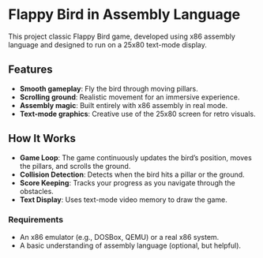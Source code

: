 # Flappy Bird in Assembly Language

This project classic Flappy Bird game, developed using x86 assembly language and designed to run on a 25x80 text-mode display.

## Features
- **Smooth gameplay**: Fly the bird through moving pillars.
- **Scrolling ground**: Realistic movement for an immersive experience.
- **Assembly magic**: Built entirely with x86 assembly in real mode.
- **Text-mode graphics**: Creative use of the 25x80 screen for retro visuals.

## How It Works
- **Game Loop**: The game continuously updates the bird’s position, moves the pillars, and scrolls the ground.
- **Collision Detection**: Detects when the bird hits a pillar or the ground.
- **Score Keeping**: Tracks your progress as you navigate through the obstacles.
- **Text Display**: Uses text-mode video memory to draw the game.

### Requirements
- An x86 emulator (e.g., DOSBox, QEMU) or a real x86 system.
- A basic understanding of assembly language (optional, but helpful).
